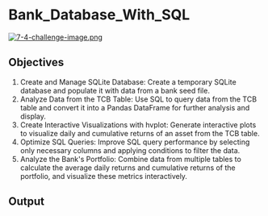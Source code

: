 # Bank_Database_With_SQL
[![7-4-challenge-image.png](https://i.postimg.cc/Y0L3n2PV/7-4-challenge-image.png)](https://postimg.cc/sGy71zs9)
## Objectives
1. Create and Manage SQLite Database: Create a temporary SQLite database and populate it with data from a bank seed file.
2. Analyze Data from the TCB Table: Use SQL to query data from the TCB table and convert it into a Pandas DataFrame for further analysis and display.
3. Create Interactive Visualizations with hvplot: Generate interactive plots to visualize daily and cumulative returns of an asset from the TCB table.
4. Optimize SQL Queries: Improve SQL query performance by selecting only necessary columns and applying conditions to filter the data.
5. Analyze the Bank's Portfolio: Combine data from multiple tables to calculate the average daily returns and cumulative returns of the portfolio, and visualize these 
   metrics interactively.
## Output

